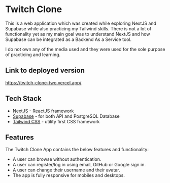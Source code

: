 # Twitch Clone

This is a web application which was created while exploring NextJS and Supabase while also practicing my Tailwind skills.
There is not a lot of functionality yet as my main goal was to understand NextJS and how Supabase can be integrated as a Backend As a Service tool.

I do not own any of the media used and they were used for the sole purpose of practicing and learning.

## Link to deployed version

https://twitch-clone-two.vercel.app/

## Tech Stack

- [NextJS](https://nextjs.org/) - ReactJS framework
- [Supabase](https://supabase.com/) - for both API and PostgreSQL Database
- [Tailwind CSS](https://tailwindcss.com/) - utility first CSS framework

## Features

The Twitch Clone App contains the below features and functionality:

- A user can browse without authentication.
- A user can register/log in using email, GitHub or Google sign in.
- A user can change their username and their avatar.
- The app is fully responsive for mobiles and desktops.
